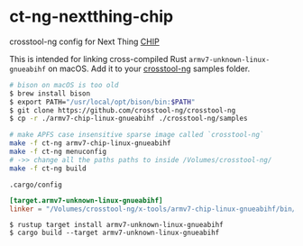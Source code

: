 # ct-ng-nextthing-chip
crosstool-ng config for Next Thing [CHIP](https://en.wikipedia.org/wiki/CHIP_(computer)#CHIP)

This is intended for linking cross-compiled Rust `armv7-unknown-linux-gnueabihf` on macOS. Add it to your [crosstool-ng](https://github.com/crosstool-ng/crosstool-ng) samples folder.


```bash
# bison on macOS is too old
$ brew install bison
$ export PATH="/usr/local/opt/bison/bin:$PATH"
$ git clone https://github.com/crosstool-ng/crosstool-ng
$ cp -r ./armv7-chip-linux-gnueabihf ./crosstool-ng/samples

# make APFS case insensitive sparse image called `crosstool-ng`
make -f ct-ng armv7-chip-linux-gnueabihf
make -f ct-ng menuconfig
# ->> change all the paths paths to inside /Volumes/crosstool-ng/
make -f ct-ng build
```

`.cargo/config`
```toml
[target.armv7-unknown-linux-gnueabihf]
linker = "/Volumes/crosstool-ng/x-tools/armv7-chip-linux-gnueabihf/bin/armv7-chip-linux-gnueabihf-gcc"
```

```
$ rustup target install armv7-unknown-linux-gnueabihf
$ cargo build --target armv7-unknown-linux-gnueabihf
```
